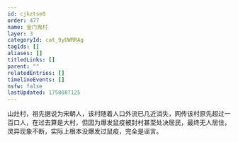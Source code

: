 ```yaml
---
id: cjkztse0
order: 477
name: 金门鬼村
layer: 3
categoryId: cat_9yUWRRAg
tagIds: []
aliases: []
titledLinks: []
parent: ""
relatedEntries: []
timelineEvents: []
nsfw: false
lastUpdated: 1758087125
---
```


山灶村，祖先据说为宋朝人，该村随着人口外流已几近消失，网传该村原先超过一百口人，在过去算是大村，但因为爆发鼠疫被封村甚至处决居民，最终无人居住，灵异现象不断，实际上根本没爆发过鼠疫，完全是谣言。